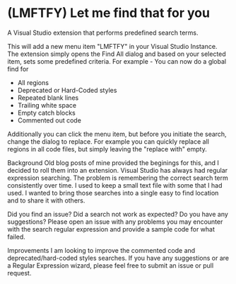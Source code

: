 (LMFTFY) Let me find that for you
=================================

A Visual Studio extension that performs predefined search terms.

This will add a new menu item "LMFTFY" in your Visual Studio Instance.
The extension simply opens the Find All dialog and based on your selected item, sets some predefined criteria.
For example - You can now do a global find for

- All regions
- Deprecated or Hard-Coded styles
- Repeated blank lines
- Trailing white space
- Empty catch blocks
- Commented out code

Additionally you can click the menu item, but before you initiate the search, change the dialog to replace.
For example you can quickly replace all regions in all code files, but simply leaving the "replace with" empty.

Background
Old blog posts of mine provided the beginings for this, and I decided to roll them into an extension. Visual Studio has always had regular expression searching. The problem is remembering the correct search term consistently over time.
I used to keep a small text file with some that I had used. I wanted to bring those searches into a single easy to find location and to share it with others.

Did you find an issue? Did a search not work as expected? Do you have any suggestions?
Please open an issue with any problems you may encounter with the search regular expression and provide a sample code for what failed.

Improvements
I am looking to improve the commented code and deprecated/hard-coded styles searches.
If you have any suggestions or are a Regular Expression wizard, please feel free to submit an issue or pull request.